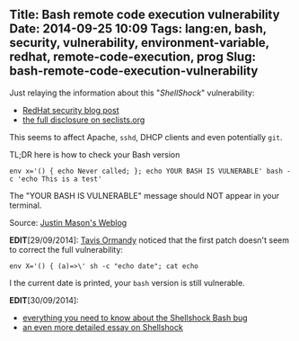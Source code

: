 Title: Bash remote code execution vulnerability
Date: 2014-09-25 10:09
Tags: lang:en, bash, security, vulnerability, environment-variable, redhat, remote-code-execution, prog
Slug: bash-remote-code-execution-vulnerability
---
Just relaying the information about this "_ShellShock_" vulnerability:

- [RedHat security blog post](//securityblog.redhat.com/2014/09/24/bash-specially-crafted-environment-variables-code-injection-attack/)
- [the full disclosure on seclists.org](http://seclists.org/oss-sec/2014/q3/650)

This seems to affect Apache, `sshd`, DHCP clients and even potentially `git`.

TL;DR here is how to check your Bash version
```
env x='() { echo Never called; }; echo YOUR BASH IS VULNERABLE' bash -c 'echo This is a test'
```

The "YOUR BASH IS VULNERABLE" message should NOT appear in your terminal.

Source: [Justin Mason's Weblog](http://taint.org/2014/09/24/235802a.html)

**EDIT**[29/09/2014]: [Tavis Ormandy](//twitter.com/taviso/status/514887394294652929) noticed that the first patch doesn't seem to correct the full vulnerability:
```
env X='() { (a)=>\' sh -c "echo date"; cat echo
```
I the current date is printed, your `bash` version is still vulnerable.

**EDIT**[30/09/2014]:

- [everything you need to know about the Shellshock Bash bug](http://www.troyhunt.com/2014/09/everything-you-need-to-know-about.html)
- [an even more detailed essay on Shellshock](http://www.dwheeler.com/essays/shellshock.html)

